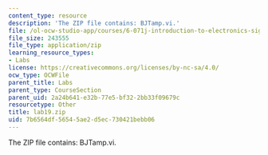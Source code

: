 ```yaml
---
content_type: resource
description: 'The ZIP file contains: BJTamp.vi.'
file: /ol-ocw-studio-app/courses/6-071j-introduction-to-electronics-signals-and-measurement-spring-2006/7b6564df56545ae2d5ec730421bebb06_lab19.zip
file_size: 243555
file_type: application/zip
learning_resource_types:
- Labs
license: https://creativecommons.org/licenses/by-nc-sa/4.0/
ocw_type: OCWFile
parent_title: Labs
parent_type: CourseSection
parent_uid: 2a24b641-e32b-77e5-bf32-2bb33f09679c
resourcetype: Other
title: lab19.zip
uid: 7b6564df-5654-5ae2-d5ec-730421bebb06
---
```

The ZIP file contains: BJTamp.vi.